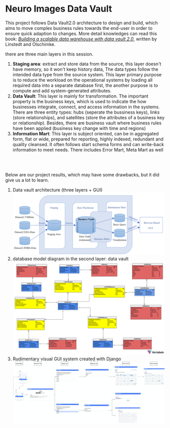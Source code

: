 # Neuro Images Data Vault

This project follows Data Vault2.0 architecture to design and build, which aims to move complex business rules towards the end-user in order to ensure quick adaption to changes. More detail knowledges can read this book: [*Building a scalable data warehouse with data vault 2.0*](https://books.google.co.uk/books?hl=en&lr=&id=lgDJBAAAQBAJ&oi=fnd&pg=PP1&dq=building+a+scalable+data+warehouse&ots=V_RyFvP1ow&sig=x3pcFwlf1l3Wm6LrfR_jXSWEQm0&redir_esc=y#v=onepage&q=building%20a%20scalable%20data%20warehouse&f=false), written by Linstedt and Olschimke.

there are three main layers in this session.

1. **Staging area**: extract and store data from the source, this layer doesn't have memory, so it won't keep history data, The data types follow the intended data type from the source system. This layer primary purpose is to reduce the workload on the operational systems by loading all required data into a separate database first, the another purpose is to compute and add system-generated attributes.
2. **Data Vault**: This layer is mainly for transformation. The important property is the business keys, which is used to indicate the how businesses integrate, connect, and access information in the systems. There are three entity types: hubs (seperate the bussiness keys), links (store relationships), and satellites (store the attributes of a business key or relationship). Besides, there are business vault where business rules have been applied (business key change with time and regions)
3. **Information Mart**: This layer is subject oriented, can be in aggregated form, flat or wide, prepared for reporting, highly indexed, redundant and quality cleansed. It often follows start schema forms and can write-back information to meet needs. There includes Error Mart, Meta Mart as well

<br/>
<br/>

Below are our project results, which may have some drawbacks, but it did give us a lot to learn.

1. Data vault architecture (three layers + GUI)
![fig](./demo/data_vault_architecture.png)
2. database model diagram in the second layer: data vault
![fig2](./demo/database_model_diagram.png)
3. Rudimentary visual GUI system created with Django
![fig3](./demo/GUI_visualisation.png)
